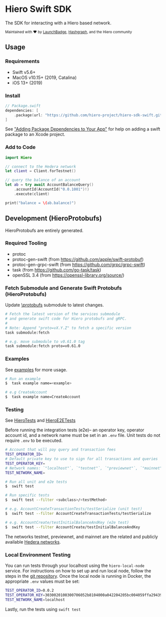 # Hiero Swift SDK

The SDK for interacting with a Hiero based network.

<sub>Maintained with ❤️ by <a href="https://launchbadge.com" target="_blank">LaunchBadge</a>, <a href="https://www.hashgraph.com/" target="_blank">Hashgraph</a>, and the Hiero community</sub>

## Usage

### Requirements

- Swift v5.6+
- MacOS v10.15+ (2019, Catalina)
- iOS 13+ (2019)

### Install

```swift
// Package.swift
dependencies: [
    .package(url: "https://github.com/hiero-project/hiero-sdk-swift.git", from: "0.36.0")
]
```

See ["Adding Package Dependencies to Your App"](https://developer.apple.com/documentation/swift_packages/adding_package_dependencies_to_your_app) for help on
adding a swift package to an Xcode project.

### Add to Code 

```swift
import Hiero

// connect to the Hedera network
let client = Client.forTestnet()

// query the balance of an account
let ab = try await AccountBalanceQuery()
    .accountId(AccountId("0.0.1001")!)
    .execute(client)

print("balance = \(ab.balance)")
```

## Development (HieroProtobufs)

HieroProtobufs are entirely generated.

### Required Tooling

- protoc
- protoc-gen-swift (from https://github.com/apple/swift-protobuf)
- protoc-gen-grpc-swift (from https://github.com/grpc/grpc-swift)
- task (from https://github.com/go-task/task)
- openSSL 3.4 (from https://openssl-library.org/source/)

### Fetch Submodule and Generate Swift Protobufs (HieroProtobufs)

Update [\protobufs](https://github.com/hiero-ledger/hiero-consensus-node.git) submodule to latest changes.

```bash
# Fetch the latest version of the services submodule
# and generate swift code for Hiero protobufs and gRPC.
#
# Note: Append "proto=vX.Y.Z" to fetch a specific version
task submodule:fetch 

# e.g. move submodule to v0.61.0 tag
task submodule:fetch proto=v0.61.0
```

### Examples
See [examples](./Examples) for more usage.

```bash
# Run an example
$  task example name=<example>

# e.g CreateAccount
$  task example name=CreateAccount

```

### Testing
See [HieroTests](./Tests/HieroTests) and [HieroE2ETests](./Tests/HieroE2ETests)

Before running the integration tests (e2e)– an operator key, operator account id, and a network name must be set in an `.env` file. Unit tests do not require `.env` to be executed.

```bash
# Account that will pay query and transaction fees
TEST_OPERATOR_ID=
# Default private key to use to sign for all transactions and queries
TEST_OPERATOR_KEY=
# Network names: `"localhost"`, `"testnet"`, `"previewnet"`, `"mainnet"`
TEST_NETWORK_NAME=
```

```bash
# Run all unit and e2e tests
$  swift test

# Run specific tests
$  swift test --filter <subclass>/<testMethod>

# e.g. AccountCreateTransactionTests/testSerialize (unit test)
$  swift test --filter AccountCreateTransactionTests/testSerialize

# e.g. AccountCreate/testInitialBalanceAndKey (e2e test) 
$  swift test --filter AccountCreate/testInitialBalanceAndKey
```

The networks testnet, previewnet, and mainnet are the related and publicly available [Hedera networks](https://docs.hedera.com/hedera/networks).


### Local Environment Testing

You can run tests through your localhost using the `hiero-local-node` service.
For instructions on how to set up and run local node, follow the steps in the [git repository](https://github.com/hiero-ledger/hiero-local-node).
Once the local node is running in Docker, the appropriate `.env` values must be set:

```bash
TEST_OPERATOR_ID=0.0.2
TEST_OPERATOR_KEY=3030020100300706052b8104000a042204205bc004059ffa2943965d306f2c44d266255318b3775bacfec42a77ca83e998f2
TEST_NETWORK_NAME=localhost
```

Lastly, run the tests using `swift test`
